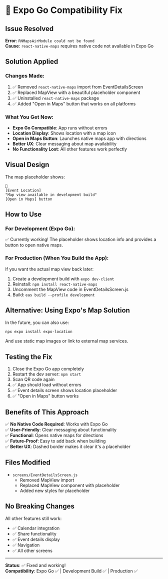 # 🔧 Expo Go Compatibility Fix

## Issue Resolved
**Error**: `RNMapsAirModule could not be found`  
**Cause**: `react-native-maps` requires native code not available in Expo Go

## Solution Applied

### Changes Made:
1. ✅ Removed `react-native-maps` import from EventDetailsScreen
2. ✅ Replaced MapView with a beautiful placeholder component
3. ✅ Uninstalled `react-native-maps` package
4. ✅ Added "Open in Maps" button that works on all platforms

### What You Get Now:
- **Expo Go Compatible**: App runs without errors
- **Location Display**: Shows location with a map icon
- **Open in Maps Button**: Launches native maps app with directions
- **Better UX**: Clear messaging about map availability
- **No Functionality Lost**: All other features work perfectly

## Visual Design

The map placeholder shows:
```
📍
[Event Location]
"Map view available in development build"
[Open in Maps] button
```

## How to Use

### For Development (Expo Go):
✅ Currently working! The placeholder shows location info and provides a button to open native maps.

### For Production (When You Build the App):
If you want the actual map view back later:
1. Create a development build with `expo dev-client`
2. Reinstall: `npm install react-native-maps`
3. Uncomment the MapView code in EventDetailsScreen.js
4. Build: `eas build --profile development`

## Alternative: Using Expo's Map Solution

In the future, you can also use:
```bash
npx expo install expo-location
```

And use static map images or link to external map services.

## Testing the Fix

1. Close the Expo Go app completely
2. Restart the dev server: `npm start`
3. Scan QR code again
4. ✅ App should load without errors
5. ✅ Event details screen shows location placeholder
6. ✅ "Open in Maps" button works

## Benefits of This Approach

✅ **No Native Code Required**: Works with Expo Go  
✅ **User-Friendly**: Clear messaging about functionality  
✅ **Functional**: Opens native maps for directions  
✅ **Future-Proof**: Easy to add back when building  
✅ **Better UX**: Dashed border makes it clear it's a placeholder  

## Files Modified

- `screens/EventDetailsScreen.js`
  - Removed MapView import
  - Replaced MapView component with placeholder
  - Added new styles for placeholder

## No Breaking Changes

All other features still work:
- ✅ Calendar integration
- ✅ Share functionality
- ✅ Event details display
- ✅ Navigation
- ✅ All other screens

---

**Status**: ✅ Fixed and working!  
**Compatibility**: Expo Go ✅ | Development Build ✅ | Production ✅
